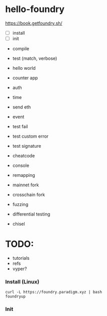 # hello-foundry

https://book.getfoundry.sh/

- [ ] install
- [ ] init
- compile
- test (match, verbose)
- hello world
- counter app
- auth
- time
- send eth
- event
- test fail
- test custom error
- test signature
- cheatcode
- console
- remapping
- mainnet fork
- crosschain fork
- fuzzing
- differential testing

- chisel

# TODO:

- tutorials
- refs
- vyper?

### Install (Linux)

```shell
curl -L https://foundry.paradigm.xyz | bash
foundryup
```

### Init

```shell

```
